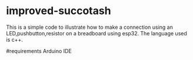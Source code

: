 # improved-succotash
This is a simple code to illustrate how to make a connection using an LED,pushbutton,resistor on a breadboard using esp32.
The language used is c++.

#requirements
Arduino IDE
